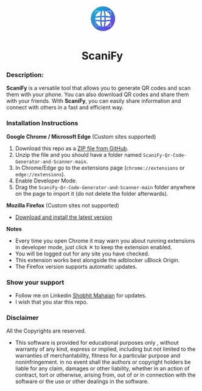 <p align="center">
  <img src="https://github.com/shobhit-mahajan/ScaniFy-Qr-Code-Generator-and-Scanner/blob/329a7a4361de5b5a39e719aa3946fa946c266bfb/scanify-logo.png" width="75" height="75"/>
</p>

<h1 align="center">ScaniFy</h1>

### Description:
**ScaniFy** is a versatile tool that allows you to generate QR codes and scan them with your phone. You can also download QR codes and share them with your friends. With **ScaniFy**, you can easily share information and connect with others in a fast and efficient way.

### Installation Instructions
**Google Chrome / Microsoft Edge** (Custom sites supported)
1. Download this repo as a [ZIP file from GitHub](https://github.com/shobhit-mahajan/ScaniFy-Qr-Code-Generator-and-Scanner/archive/refs/heads/main.zip).
1. Unzip the file and you should have a folder named `ScaniFy-Qr-Code-Generator-and-Scanner-main`.
1. In Chrome/Edge go to the extensions page (`chrome://extensions` or `edge://extensions`).
1. Enable Developer Mode.
1. Drag the `ScaniFy-Qr-Code-Generator-and-Scanner-main` folder anywhere on the page to import it (do not delete the folder afterwards).

**Mozilla Firefox** (Custom sites not supported)
* [Download and install the latest version](https://github.com/iamadamdev/bypass-paywalls-chrome/releases/latest/download/bypass-paywalls-firefox.xpi)

**Notes**
* Every time you open Chrome it may warn you about running extensions in developer mode, just click &#10005; to keep the extension enabled.
* You will be logged out for any site you have checked.
* This extension works best alongside the adblocker uBlock Origin.
* The Firefox version supports automatic updates.

### Show your support
* Follow me on Linkedin [Shobhit Mahajan](www.linkedin.com/in/shobhitmahajan38) for updates.
* I wish that you star this repo.

### Disclaimer
All the Copyrights are reserved.
* This software is provided for educational purposes only , without warranty of any kind, express or
implied, including but not limited to the warranties of merchantability,
fitness for a particular purpose and noninfringement. in no event shall the
authors or copyright holders be liable for any claim, damages or other
liability, whether in an action of contract, tort or otherwise, arising from,
out of or in connection with the software or the use or other dealings in the
software.
